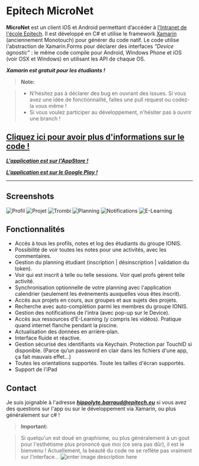Epitech MicroNet
===================


**MicroNet** est un client iOS et Android permettant d’accéder à [l'Intranet de l'école Epitech](https://intra.epitech.eu/). Il est développé en C# et utilise le framework [Xamarin](http://xamarin.com/platform) (anciennement Monotouch) pour générer du code natif.
Le code utilise l'abstraction de Xamarin.Forms pour déclarer des interfaces *"Device agnostic"* : le même code compile pour Android, Windows Phone et iOS (voir OSX et Windows) en utilisant les API de chaque OS.

 ***Xamarin est gratuit pour les étudiants !***

> **Note:**

> - N'hésitez pas à déclarer des bug en ouvrant des issues. Si vous avez une idée de fonctionnalité, faites une pull request ou codez-la vous même !
> - Si vous voulez participer au développement, n'hésiter pas à ouvrir une branch !

[Cliquez ici pour avoir plus d'informations sur le code !](http://hippobaro.github.io/Epitech.MicroNet/)
------------------------------------------------------------------------

***[L'application est sur l'AppStore !](https://itunes.apple.com/us/app/epitech-micronet/id985868775)***

***[L'application est sur le Google Play !](https://play.google.com/store/apps/details?id=com.Epitech.MicroNet)***

----------

Screenshots
-------------
![Profil](http://i.imgur.com/LkZlyng.png) ![Projet](http://i.imgur.com/ncBgKTW.png "Projet") ![Trombi](http://i.imgur.com/0YkixGX.png) ![Planning](http://i.imgur.com/JPO9ZUj.png "Planning")  ![Notifications](http://i.imgur.com/QjDqxwm.png "Notifications") ![E-Learning](http://i.imgur.com/zGwkWsK.png "E-Learning")

Fonctionnalités
-------------

 - Accès à tous les profils, notes et log des étudiants du groupe IONIS.
 - Possibilité de voir toutes les notes pour une activités, avec les commentaires.
 - Gestion du planning étudiant (inscription | désinscription | validation du token).
 - Voir qui est inscrit à telle ou telle sessions. Voir quel profs gèrent telle activité.
 - Synchronisation optionnelle de votre planning avec l'application calendrier (seulement les événements auxquelles vous êtes inscrit).
 - Accès aux projets en cours, aux groupes et aux sujets des projets.
 - Recherche avec auto-complétion parmi les membres du groupe IONIS.
 - Gestion des notifications de l'intra (avec pop-up sur le Device).
 - Accès aux ressources d'E-Learning (y compris les vidéos). Pratique quand internet flanche pendant la piscine.
 - Actualisation des données en arrière-plan.
 - Interface fluide et réactive.
 - Gestion sécurisé des identifiants via Keychain. Protection par TouchID si disponible. (Parce qu’un password en clair dans les fichiers d'une app, ça fait mauvais effet...)
 - Toutes les orientations supportés. Toute les tailles d'écran supportés.
 - Support de l'iPad

Contact
-------------
Je suis joignable à l'adresse ***[hippolyte.barraud@epitech.eu](mailto:hippolyte.barraud@epitech.eu?subject=%5BMicroNet%5D)*** si vous avez des questions sur l'app ou sur le développement via Xamarin, ou plus généralement sur c# ! 

> **Important:**

> Si quelqu'un est doué en graphisme, ou plus généralement à un gout pour l'esthétisme plus prononcé que moi (ce sera pas dûr), il est le bienvenu ! Actuellement, la beauté du code ne se reflète pas vraiment sur l'interface... ![enter image description here](http://www.freesmileys.org/smileys/smiley-sad014.gif)



